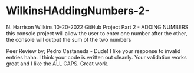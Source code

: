 # WilkinsHAddingNumbers-2-
N. Harrison Wilkins
10-20-2022
GitHub Project Part 2 - ADDING NUMBERS
this console project will allow the user to enter one number after the other,   the console will output the sum of the two numbers




Peer Review by; Pedro Castaneda - Dude! I like your response to invalid entries haha. I think your code is written out cleanly. Your validation works great and I like the ALL CAPS. Great work.
